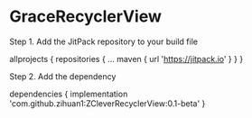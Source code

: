 # GraceRecyclerView
Step 1. Add the JitPack repository to your build file

allprojects {
		repositories {
			...
			maven { url 'https://jitpack.io' }
		}
	}
  
Step 2. Add the dependency

dependencies {
	        implementation 'com.github.zihuan1:ZCleverRecyclerView:0.1-beta'
	}
